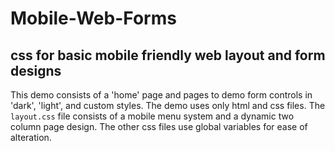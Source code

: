 # Mobile-Web-Forms
css for basic mobile friendly web layout and form designs
---
This demo consists of a 'home' page and pages to demo form controls in 'dark', 'light', and custom styles.
The demo uses only html and css files.
The `layout.css` file consists of a mobile menu system and a dynamic two column page design.
The other css files use global variables for ease of alteration.

